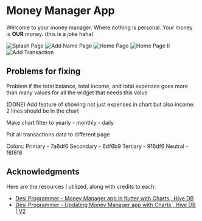 # **Money Manager App**

Welcome to your money manager. Where nothing is personal. Your money is **OUR** money. (this is a joke haha)

![Splash Page](assets/mockup/Screenshot_1712559723.png)
![Add Name Page](assets/mockup/Screenshot_1712559727.png)
![Home Page](assets/mockup/Screenshot_1712560637.png)
![Home Page II](assets/mockup/Screenshot_1712560624.png)
![Add Transaction](assets/mockup/Screenshot_1712560651.png)

## Problems for fixing

Problem if the total balance, total income, and total expenses goes more than many values for all the widget that needs this value

(DONE) Add feature of showing not just expenses in chart but also income. 2 lines should be in the chart

Make chart filter to yearly - monthly - daily

Put all transactions data to different page

Colors:
Primary - 7a6df6
Secondary - 6df6b9
Tertiary - 916df6
Neutral - f6f6f6

## Acknowledgments

Here are the resources I utilized, along with credits to each:

- [Desi Programmer - Money Manager app in flutter with Charts , Hive DB](https://www.youtube.com/watch?v=VOWy5-zTeWk&ab_channel=DesiProgrammer)
- [Desi Programmer - Updating Money Manager app with Charts , Hive DB | V2](https://www.youtube.com/watch?v=gaxXoxvLzMA&t=2017s&ab_channel=DesiProgrammers)
